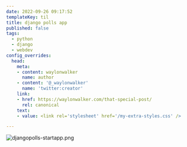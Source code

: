 ```yaml
---
date: 2022-09-26 09:17:52
templateKey: til
title: django polls app
published: false
tags:
  - python
  - django
  - webdev
config_overrides:
  head:
    meta:
    - content: waylonwalker
      name: author
    - content: '@_waylonwalker'
      name: 'twitter:creator'
    link:
    - href: https://waylonwalker.com/that-special-post/
      rel: canonical
    text:
    - value: <link rel='stylesheet' href='/my-extra-styles.css' />

---
```


![djangopolls-startapp.png](https://dropper.wayl.one/api/file/388f4342-8623-4ac7-9b4b-1d63cd82d2ad.png)
